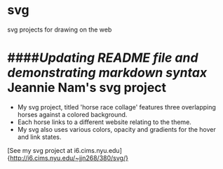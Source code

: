 # svg
svg projects for drawing on the web

####*Updating README file and demonstrating markdown syntax*
Jeannie Nam's svg project
=========================

* My svg project, titled 'horse race collage' features three overlapping horses against a colored background. 
* Each horse links to a different website relating to the theme.
* My svg also uses various colors, opacity and gradients for the hover and link states.

[See my svg project at i6.cims.nyu.edu] {http://i6.cims.nyu.edu/~jjn268/380/svg/}
